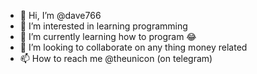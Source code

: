 - 👋 Hi, I’m @dave766
- 👀 I’m interested in learning programming 
- 🌱 I’m currently learning how to program 😂
- 💞️ I’m looking to collaborate on any thing money related 
- 📫 How to reach me @theunicon (on telegram)

<!---
dave766/dave766 is a ✨ special ✨ repository because its `README.md` (this file) appears on your GitHub profile.
You can click the Preview link to take a look at your changes.
--->
